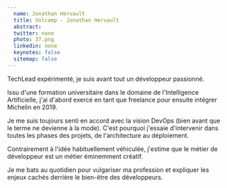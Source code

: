 ```yaml
---
  name: Jonathan Hervault
  title: Volcamp - Jonathan Hervault
  abstract: 
  twitter: none
  photo: 37.png
  linkedin: none
  keynotes: false
  sitemap: false
---
```

TechLead expérimenté, je suis avant tout un développeur passionné.

Issu d'une formation universitaire dans le domaine de l'Intelligence Artificielle, j'ai d'abord exercé en tant que freelance pour ensuite intégrer Michelin en 2019.

Je me suis toujours senti en accord avec la vision DevOps (bien avant que le terme ne devienne à la mode). C'est pourquoi j'essaie d'intervenir dans toutes les phases des projets, de l'architecture au déploiement.

Contrairement à l'idée habituellement véhiculée, j'estime que le métier de développeur est un métier éminemment créatif.

Je me bats au quotidien pour vulgariser ma profession et expliquer les enjeux cachés derrière le bien-être des développeurs.
